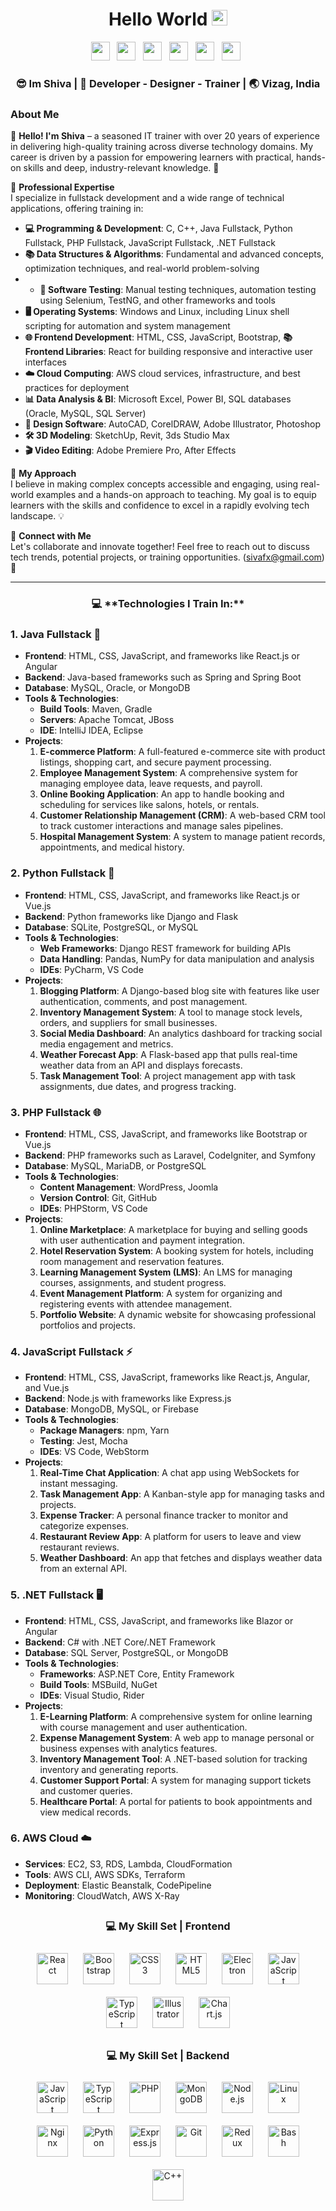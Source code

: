 <div align="center">
  <h1> Hello World <img src="https://media.giphy.com/media/hvRJCLFzcasrR4ia7z/giphy.gif" width="25px"></h1>
</div>

<p align='center'> 
<a href="https://www.linkedin.com/in/sivfx/"><img height="30" src="https://raw.githubusercontent.com/trinwin/trinwin/master/icons/linkedin.png?raw=true"></a>&nbsp;&nbsp;
<a href="https://medium.com/@sivafx"><img height="30" src="https://raw.githubusercontent.com/trinwin/trinwin/master/icons/medium.png?raw=true"></a>&nbsp;&nbsp;
<a href="https://twitter.com/sivafx"><img height="30" src="https://raw.githubusercontent.com/trinwin/trinwin/master/icons/twitter.png?raw=true"></a>&nbsp;&nbsp;
<a href="https://dev.to/sivafx"><img height="30" src="https://raw.githubusercontent.com/trinwin/trinwin/master/icons/devto.png?raw=true"></a>&nbsp;&nbsp;
<a href="https://instagram.com/sivafx"><img height="30" src="https://raw.githubusercontent.com/trinwin/trinwin/master/icons/instagram.png?raw=true"></a>&nbsp;&nbsp;
<a href="https://unsplash.com/@sivafx"><img height="30" src="https://raw.githubusercontent.com/trinwin/trinwin/master/icons/unsplash.png?raw=true"></a>&nbsp;&nbsp;

<div align="center">
  <h3> 😎 Im Shiva | 🕺 Developer - Designer - Trainer | 🌏 Vizag, India </h3> 
</div>

### About Me 

👋 **Hello! I'm Shiva** – a seasoned IT trainer with over 20 years of experience in delivering high-quality training across diverse technology domains. My career is driven by a passion for empowering learners with practical, hands-on skills and deep, industry-relevant knowledge. 🚀

🌟 **Professional Expertise**  
I specialize in fullstack development and a wide range of technical applications, offering training in:
- **💻 Programming & Development**: C, C++, Java Fullstack, Python Fullstack, PHP Fullstack, JavaScript Fullstack, .NET Fullstack
- **📚 Data Structures & Algorithms**: Fundamental and advanced concepts, optimization techniques, and real-world problem-solving
- - **🧪 Software Testing**: Manual testing techniques, automation testing using Selenium, TestNG, and other frameworks and tools
- **🖥️ Operating Systems**: Windows and Linux, including Linux shell scripting for automation and system management
- **🌐 Frontend Development**: HTML, CSS, JavaScript, Bootstrap, **📚 Frontend Libraries**: React for building responsive and interactive user interfaces
- **☁️ Cloud Computing**: AWS cloud services, infrastructure, and best practices for deployment
- **📊 Data Analysis & BI**: Microsoft Excel, Power BI, SQL databases (Oracle, MySQL, SQL Server)
- **🎨 Design Software**: AutoCAD, CorelDRAW, Adobe Illustrator, Photoshop
- **🛠️ 3D Modeling**: SketchUp, Revit, 3ds Studio Max
- **🎬 Video Editing**: Adobe Premiere Pro, After Effects


🌱 **My Approach**  
I believe in making complex concepts accessible and engaging, using real-world examples and a hands-on approach to teaching. My goal is to equip learners with the skills and confidence to excel in a rapidly evolving tech landscape. 💡

💬 **Connect with Me**  
Let's collaborate and innovate together! Feel free to reach out to discuss tech trends, potential projects, or training opportunities. (sivafx@gmail.com) 🤝


---
<div align="center">
  <h3> 💻 **Technologies I Train In:** </h3> 
</div>

### 1. **Java Fullstack** 🚀
- **Frontend**: HTML, CSS, JavaScript, and frameworks like React.js or Angular
- **Backend**: Java-based frameworks such as Spring and Spring Boot
- **Database**: MySQL, Oracle, or MongoDB
- **Tools & Technologies**: 
  - **Build Tools**: Maven, Gradle
  - **Servers**: Apache Tomcat, JBoss
  - **IDE**: IntelliJ IDEA, Eclipse
- **Projects**:
  1. **E-commerce Platform**: A full-featured e-commerce site with product listings, shopping cart, and secure payment processing.
  2. **Employee Management System**: A comprehensive system for managing employee data, leave requests, and payroll.
  3. **Online Booking Application**: An app to handle booking and scheduling for services like salons, hotels, or rentals.
  4. **Customer Relationship Management (CRM)**: A web-based CRM tool to track customer interactions and manage sales pipelines.
  5. **Hospital Management System**: A system to manage patient records, appointments, and medical history.

### 2. **Python Fullstack** 🐍
- **Frontend**: HTML, CSS, JavaScript, and frameworks like React.js or Vue.js
- **Backend**: Python frameworks like Django and Flask
- **Database**: SQLite, PostgreSQL, or MySQL
- **Tools & Technologies**:
  - **Web Frameworks**: Django REST framework for building APIs
  - **Data Handling**: Pandas, NumPy for data manipulation and analysis
  - **IDEs**: PyCharm, VS Code
- **Projects**:
  1. **Blogging Platform**: A Django-based blog site with features like user authentication, comments, and post management.
  2. **Inventory Management System**: A tool to manage stock levels, orders, and suppliers for small businesses.
  3. **Social Media Dashboard**: An analytics dashboard for tracking social media engagement and metrics.
  4. **Weather Forecast App**: A Flask-based app that pulls real-time weather data from an API and displays forecasts.
  5. **Task Management Tool**: A project management app with task assignments, due dates, and progress tracking.

### 3. **PHP Fullstack** 🌐
- **Frontend**: HTML, CSS, JavaScript, and frameworks like Bootstrap or Vue.js
- **Backend**: PHP frameworks such as Laravel, CodeIgniter, and Symfony
- **Database**: MySQL, MariaDB, or PostgreSQL
- **Tools & Technologies**:
  - **Content Management**: WordPress, Joomla
  - **Version Control**: Git, GitHub
  - **IDEs**: PHPStorm, VS Code
- **Projects**:
  1. **Online Marketplace**: A marketplace for buying and selling goods with user authentication and payment integration.
  2. **Hotel Reservation System**: A booking system for hotels, including room management and reservation features.
  3. **Learning Management System (LMS)**: An LMS for managing courses, assignments, and student progress.
  4. **Event Management Platform**: A system for organizing and registering events with attendee management.
  5. **Portfolio Website**: A dynamic website for showcasing professional portfolios and projects.

### 4. **JavaScript Fullstack** ⚡
- **Frontend**: HTML, CSS, JavaScript, frameworks like React.js, Angular, and Vue.js
- **Backend**: Node.js with frameworks like Express.js
- **Database**: MongoDB, MySQL, or Firebase
- **Tools & Technologies**:
  - **Package Managers**: npm, Yarn
  - **Testing**: Jest, Mocha
  - **IDEs**: VS Code, WebStorm
- **Projects**:
  1. **Real-Time Chat Application**: A chat app using WebSockets for instant messaging.
  2. **Task Management App**: A Kanban-style app for managing tasks and projects.
  3. **Expense Tracker**: A personal finance tracker to monitor and categorize expenses.
  4. **Restaurant Review App**: A platform for users to leave and view restaurant reviews.
  5. **Weather Dashboard**: An app that fetches and displays weather data from an external API.

### 5. **.NET Fullstack** 🖥️
- **Frontend**: HTML, CSS, JavaScript, and frameworks like Blazor or Angular
- **Backend**: C# with .NET Core/.NET Framework
- **Database**: SQL Server, PostgreSQL, or MongoDB
- **Tools & Technologies**:
  - **Frameworks**: ASP.NET Core, Entity Framework
  - **Build Tools**: MSBuild, NuGet
  - **IDEs**: Visual Studio, Rider
- **Projects**:
  1. **E-Learning Platform**: A comprehensive system for online learning with course management and user authentication.
  2. **Expense Management System**: A web app to manage personal or business expenses with analytics features.
  3. **Inventory Management Tool**: A .NET-based solution for tracking inventory and generating reports.
  4. **Customer Support Portal**: A system for managing support tickets and customer queries.
  5. **Healthcare Portal**: A portal for patients to book appointments and view medical records.


### 6. **AWS Cloud** ☁️
- **Services**: EC2, S3, RDS, Lambda, CloudFormation
- **Tools**: AWS CLI, AWS SDKs, Terraform
- **Deployment**: Elastic Beanstalk, CodePipeline
- **Monitoring**: CloudWatch, AWS X-Ray


## 
<div align="center">
  <h3> 💻 My Skill Set | Frontend </h3> 
</div>

<div align="center">  
<img style="margin: 10px" src="https://profilinator.rishav.dev/skills-assets/react-original-wordmark.svg" alt="React" height="50" />  
<img style="margin: 10px" src="https://profilinator.rishav.dev/skills-assets/bootstrap-plain.svg" alt="Bootstrap" height="50" />  
<img style="margin: 10px" src="https://profilinator.rishav.dev/skills-assets/css3-original-wordmark.svg" alt="CSS3" height="50" />  
<img style="margin: 10px" src="https://profilinator.rishav.dev/skills-assets/html5-original-wordmark.svg" alt="HTML5" height="50" />  
<img style="margin: 10px" src="https://profilinator.rishav.dev/skills-assets/electron-original.svg" alt="Electron" height="50" />  
<img style="margin: 10px" src="https://profilinator.rishav.dev/skills-assets/javascript-original.svg" alt="JavaScript" height="50" />  
<img style="margin: 10px" src="https://profilinator.rishav.dev/skills-assets/typescript-original.svg" alt="TypeScript" height="50" />  
<img style="margin: 10px" src="https://profilinator.rishav.dev/skills-assets/adobe_illustrator-icon.svg" alt="Illustrator" height="50" />  
<img style="margin: 10px" src="https://profilinator.rishav.dev/skills-assets/logo-title.svg" alt="Chart.js" height="50" />  
</div></td><td valign="top" width="33%">

<div align="center">
  <h3> 💻 My Skill Set | Backend </h3> 
</div>

<div align="center">  
<img style="margin: 10px" src="https://profilinator.rishav.dev/skills-assets/javascript-original.svg" alt="JavaScript" height="50" />  
<img style="margin: 10px" src="https://profilinator.rishav.dev/skills-assets/typescript-original.svg" alt="TypeScript" height="50" />  
<img style="margin: 10px" src="https://profilinator.rishav.dev/skills-assets/php-original.svg" alt="PHP" height="50" />  
<img style="margin: 10px" src="https://profilinator.rishav.dev/skills-assets/mongodb-original-wordmark.svg" alt="MongoDB" height="50" />  
<img style="margin: 10px" src="https://profilinator.rishav.dev/skills-assets/nodejs-original-wordmark.svg" alt="Node.js" height="50" />  
<img style="margin: 10px" src="https://profilinator.rishav.dev/skills-assets/linux-original.svg" alt="Linux" height="50" />  
<img style="margin: 10px" src="https://profilinator.rishav.dev/skills-assets/nginx-original.svg" alt="Nginx" height="50" />  
<img style="margin: 10px" src="https://profilinator.rishav.dev/skills-assets/python-original.svg" alt="Python" height="50" />  
<img style="margin: 10px" src="https://profilinator.rishav.dev/skills-assets/express-original-wordmark.svg" alt="Express.js" height="50" />  
<img style="margin: 10px" src="https://profilinator.rishav.dev/skills-assets/git-scm-icon.svg" alt="Git" height="50" />  
<img style="margin: 10px" src="https://profilinator.rishav.dev/skills-assets/redux-original.svg" alt="Redux" height="50" />  
<img style="margin: 10px" src="https://profilinator.rishav.dev/skills-assets/gnu_bash-icon.svg" alt="Bash" height="50" />  
<img style="margin: 10px" src="https://profilinator.rishav.dev/skills-assets/cplusplus-original.svg" alt="C++" height="50" />  
</div></td><td valign="top" width="33%">



<!--
**sivafx/sivafx** is a ✨ _special_ ✨ repository because its `README.md` (this file) appears on your GitHub profile.
-->
